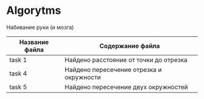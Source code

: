 # Algorytms

Набивание руки (и мозга)

Название файла  | Содержание файла
----------------|----------------------
task 1          | Найдено расстояние от точки до отрезка
task 4          | Найдено пересечение отрезка и окружности
task 5          | Найдено пересечение двух окружностей 

